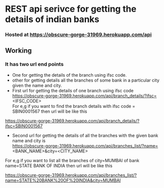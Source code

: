 # REST api serivce for getting the details of indian banks
### Hosted at https://obscure-gorge-31969.herokuapp.com/api
## Working
### It has two url end points
- One for getting the details of the branch using ifsc code.
- other for getting details all the branches of some bank in a particular city given the name and city.
- First url for getting the details of one branch using ifsc code<br />
https://obscure-gorge-31969.herokuapp.com/api/branch_details/?ifsc=<IFSC_CODE> <br/>
For e,g if you want to find the branch details with ifsc code = SBIN0001567 then url will be like this

https://obscure-gorge-31969.herokuapp.com/api/branch_details/?ifsc=SBIN0001567

- Second url for getting the details of all the branches with the given bank name and city is <br />
https://obscure-gorge-31969.herokuapp.com/api/branches_list/?name=<BANK_NAME>&city=<CITY_NAME> <br />

For e,g if you want to list all the branches of city=MUMBAI of bank name=STATE BANK OF INDIA then url will be like this <br />

https://obscure-gorge-31969.herokuapp.com/api/branches_list/?name=STATE%20BANK%20OF%20INDIA&city=MUMBAI
